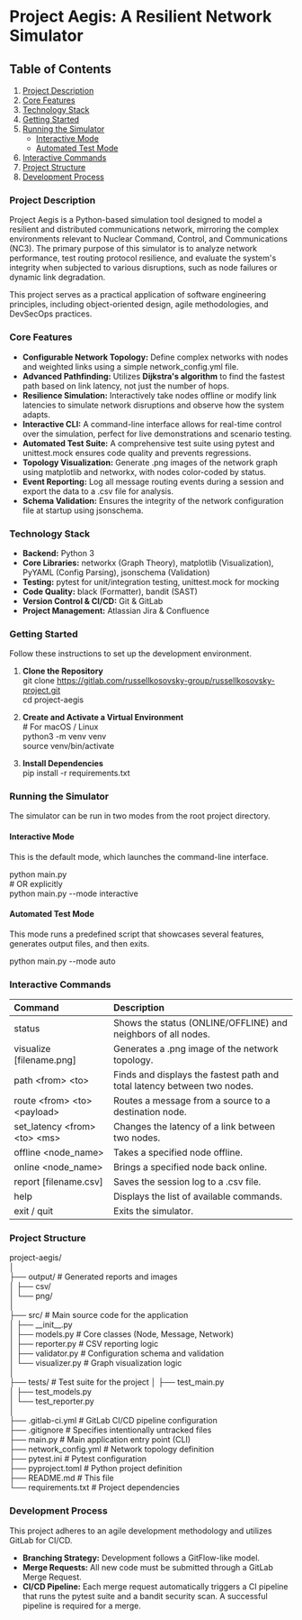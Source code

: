 # **Project Aegis: A Resilient Network Simulator**

## **Table of Contents**

1. [Project Description](https://www.google.com/search?q=%23project-description)  
2. [Core Features](https://www.google.com/search?q=%23core-features)  
3. [Technology Stack](https://www.google.com/search?q=%23technology-stack)  
4. [Getting Started](https://www.google.com/search?q=%23getting-started)  
5. [Running the Simulator](https://www.google.com/search?q=%23running-the-simulator)  
   * [Interactive Mode](https://www.google.com/search?q=%23interactive-mode)  
   * [Automated Test Mode](https://www.google.com/search?q=%23automated-test-mode)  
6. [Interactive Commands](https://www.google.com/search?q=%23interactive-commands)  
7. [Project Structure](https://www.google.com/search?q=%23project-structure)  
8. [Development Process](https://www.google.com/search?q=%23development-process)

### **Project Description**

Project Aegis is a Python-based simulation tool designed to model a resilient and distributed communications network, mirroring the complex environments relevant to Nuclear Command, Control, and Communications (NC3). The primary purpose of this simulator is to analyze network performance, test routing protocol resilience, and evaluate the system's integrity when subjected to various disruptions, such as node failures or dynamic link degradation.

This project serves as a practical application of software engineering principles, including object-oriented design, agile methodologies, and DevSecOps practices.

### **Core Features**

* **Configurable Network Topology:** Define complex networks with nodes and weighted links using a simple network\_config.yml file.  
* **Advanced Pathfinding:** Utilizes **Dijkstra's algorithm** to find the fastest path based on link latency, not just the number of hops.  
* **Resilience Simulation:** Interactively take nodes offline or modify link latencies to simulate network disruptions and observe how the system adapts.  
* **Interactive CLI:** A command-line interface allows for real-time control over the simulation, perfect for live demonstrations and scenario testing.  
* **Automated Test Suite:** A comprehensive test suite using pytest and unittest.mock ensures code quality and prevents regressions.  
* **Topology Visualization:** Generate .png images of the network graph using matplotlib and networkx, with nodes color-coded by status.  
* **Event Reporting:** Log all message routing events during a session and export the data to a .csv file for analysis.  
* **Schema Validation:** Ensures the integrity of the network configuration file at startup using jsonschema.

### **Technology Stack**

* **Backend:** Python 3  
* **Core Libraries:** networkx (Graph Theory), matplotlib (Visualization), PyYAML (Config Parsing), jsonschema (Validation)  
* **Testing:** pytest for unit/integration testing, unittest.mock for mocking  
* **Code Quality:** black (Formatter), bandit (SAST)  
* **Version Control & CI/CD:** Git & GitLab  
* **Project Management:** Atlassian Jira & Confluence

### **Getting Started**

Follow these instructions to set up the development environment.

1. **Clone the Repository**  
   git clone https://gitlab.com/russellkosovsky-group/russellkosovsky-project.git  
   cd project-aegis

2. **Create and Activate a Virtual Environment**  
   \# For macOS / Linux  
   python3 \-m venv venv  
   source venv/bin/activate

3. **Install Dependencies**  
   pip install \-r requirements.txt

### **Running the Simulator**

The simulator can be run in two modes from the root project directory.

#### **Interactive Mode**

This is the default mode, which launches the command-line interface.

python main.py  
\# OR explicitly  
python main.py \--mode interactive

#### **Automated Test Mode**

This mode runs a predefined script that showcases several features, generates output files, and then exits.

python main.py \--mode auto

### **Interactive Commands**

| Command | Description |
| :---- | :---- |
| status | Shows the status (ONLINE/OFFLINE) and neighbors of all nodes. |
| visualize \[filename.png\] | Generates a .png image of the network topology. |
| path \<from\> \<to\> | Finds and displays the fastest path and total latency between two nodes. |
| route \<from\> \<to\> \<payload\> | Routes a message from a source to a destination node. |
| set\_latency \<from\> \<to\> \<ms\> | Changes the latency of a link between two nodes. |
| offline \<node\_name\> | Takes a specified node offline. |
| online \<node\_name\> | Brings a specified node back online. |
| report \[filename.csv\] | Saves the session log to a .csv file. |
| help | Displays the list of available commands. |
| exit / quit | Exits the simulator. |

### **Project Structure**

project-aegis/  
│  
├── output/                 \# Generated reports and images  
│   ├── csv/  
│   └── png/  
│  
├── src/                    \# Main source code for the application  
│   ├── \_\_init\_\_.py  
│   ├── models.py           \# Core classes (Node, Message, Network)  
│   ├── reporter.py         \# CSV reporting logic  
│   ├── validator.py        \# Configuration schema and validation  
│   └── visualizer.py       \# Graph visualization logic  
│  
├── tests/                  \# Test suite for the project
│   ├── test_main.py                        
│   ├── test_models.py                      
│   └── test_reporter.py                    
│  
├── .gitlab-ci.yml          \# GitLab CI/CD pipeline configuration  
├── .gitignore              \# Specifies intentionally untracked files  
├── main.py                 \# Main application entry point (CLI)  
├── network\_config.yml      \# Network topology definition  
├── pytest.ini              \# Pytest configuration  
├── pyproject.toml          \# Python project definition  
├── README.md               \# This file  
└── requirements.txt        \# Project dependencies

### **Development Process**

This project adheres to an agile development methodology and utilizes GitLab for CI/CD.

* **Branching Strategy:** Development follows a GitFlow-like model.  
* **Merge Requests:** All new code must be submitted through a GitLab Merge Request.  
* **CI/CD Pipeline:** Each merge request automatically triggers a CI pipeline that runs the pytest suite and a bandit security scan. A successful pipeline is required for a merge.